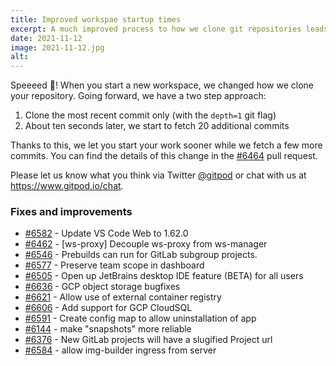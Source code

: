 ```yaml
---
title: Improved workspae startup times
excerpt: A much improved process to how we clone git repositories leads to faster workspace startups.
date: 2021-11-12
image: 2021-11-12.jpg
alt:
---
```


<script>
  import Contributors from "$lib/components/changelog/contributors.svelte";
</script>

Speeeed 🚀! When you start a new workspace, we changed how we clone your repository. Going forward, we have a two step approach:

1. Clone the most recent commit only (with the `depth=1` git flag)
1. About ten seconds later, we start to fetch 20 additional commits

Thanks to this, we let you start your work sooner while we fetch a few more commits. You can find the details of this change in the [#6464](https://github.com/gitpod-io/gitpod/pull/6464) pull request.

Please let us know what you think via Twitter [@gitpod](https://twitter.com/gitpod) or chat with us at https://www.gitpod.io/chat.

<p><Contributors usernames="JanKoehnlein,akosyakov,aledbf,corneliusludmann,csweichel,geropl,iQQBot,jeanp413,svenefftinge" /></p>

### Fixes and improvements

- [#6582](https://github.com/gitpod-io/gitpod/pull/6582) - Update VS Code Web to 1.62.0 <Contributors usernames="corneliusludmann,jeanp413" />
- [#6462](https://github.com/gitpod-io/gitpod/pull/6462) - [ws-proxy] Decouple ws-proxy from ws-manager <Contributors usernames="JanKoehnlein,akosyakov,aledbf,corneliusludmann,csweichel,geropl" />
- [#6546](https://github.com/gitpod-io/gitpod/pull/6546) - Prebuilds can run for GitLab subgroup projects. <Contributors usernames="JanKoehnlein,gtsiolis,jldec,laushinka,svenefftinge" />
- [#6577](https://github.com/gitpod-io/gitpod/pull/6577) - Preserve team scope in dashboard <Contributors usernames="gtsiolis,laushinka" />
- [#6505](https://github.com/gitpod-io/gitpod/pull/6505) - Open up JetBrains desktop IDE feature (BETA) for all users <Contributors usernames="corneliusludmann,laushinka" />
- [#6636](https://github.com/gitpod-io/gitpod/pull/6636) - GCP object storage bugfixes <Contributors usernames="MrSimonEmms,csweichel" />
- [#6621](https://github.com/gitpod-io/gitpod/pull/6621) - Allow use of external container registry <Contributors usernames="MrSimonEmms,csweichel" />
- [#6606](https://github.com/gitpod-io/gitpod/pull/6606) - Add support for GCP CloudSQL <Contributors usernames="MrSimonEmms,csweichel" />
- [#6591](https://github.com/gitpod-io/gitpod/pull/6591) - Create config map to allow uninstallation of app <Contributors usernames="MrSimonEmms,csweichel" />
- [#6144](https://github.com/gitpod-io/gitpod/pull/6144) - make "snapshots" more reliable <Contributors usernames="JanKoehnlein,akosyakov,csweichel,geropl,gtsiolis,shaal" />
- [#6376](https://github.com/gitpod-io/gitpod/pull/6376) - New GitLab projects will have a slugified Project url <Contributors usernames="AlexTugarev,JanKoehnlein,gtsiolis,jldec,laushinka" />
- [#6584](https://github.com/gitpod-io/gitpod/pull/6584) - allow img-builder ingress from server <Contributors usernames="MrSimonEmms,csweichel" />
